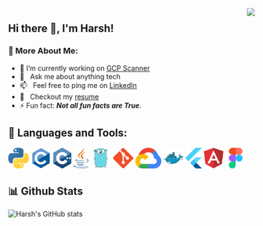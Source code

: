 <!-- <p align="center"><img height="100%" alt="Hello! I'm Harsh. I do open source :)" src="./assets/github-profile-banner.png" /></p> -->

<img align="right" src="https://visitor-badge.laobi.icu/badge?page_id=peb-peb.peb-peb">

## Hi there 👋, I'm Harsh!

### 🧐 More About Me:

- 🔭 I’m currently working on [GCP Scanner](https://github.com/google/gcp_scanner) 
- 💬 &nbsp; Ask me about anything tech
- 📫 &nbsp; Feel free to ping me on [LinkedIn](https://www.linkedin.com/in/harsh-5a8a45216/)
- 📝 &nbsp; Checkout my [resume](https://docs.google.com/document/d/1cTnWHeDWKt423uFH5sqztFL9c8bpNrykXjekZswl7sY/edit?usp=sharing)
- ⚡ Fun fact: _**Not all fun facts are True**_.

## 🔨 Languages and Tools:

<p align="left">
  <img title="PYTHON" height="42" src="assets/python.svg">
  <img title="C" height="42" src="assets/c.svg">
  <img title="CPP" height="42" src="assets/cpp.svg">
  <img title="JAVA" height="42" src="assets/java.svg">
  <img title="GO" height="42" src="assets/go.svg">
  <img title="GIT" height="42" src="assets/git.svg">
  <img title="GOOGLE-CLOUD" height="42" src="assets/google-cloud.svg">
  <img title="DOCKER" height="42" src="assets/docker.svg">
  <img title="FLUTTER" height="42" src="assets/flutter.svg">
  <img title="ANGULAR" height="42" src="assets/angular.svg">
  <img title="FIGMA" height="42" src="assets/figma.svg">
</p>


## 📊 Github Stats

![Harsh's GitHub stats](https://github-readme-stats.vercel.app/api?username=peb-peb&theme=transparent&show_icons=true&rank_icon=github&hide_rank=false&count_private=true)
